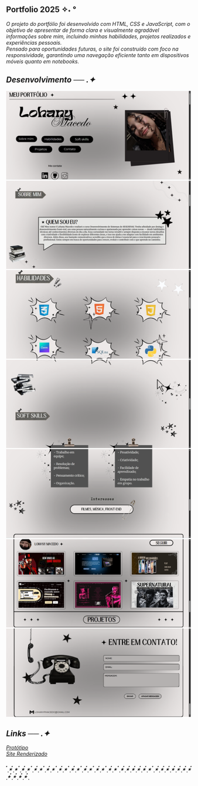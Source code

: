 ## Portfolio 2025 ✧˖ °

<i> O projeto do portfólio foi desenvolvido com HTML, CSS e JavaScript, com o objetivo de apresentar de forma clara e visualmente agradável informações sobre mim, incluindo minhas habilidades, projetos realizados e experiências pessoais. <br>
Pensado para oportunidades futuras, o site foi construído com foco na responsividade, garantindo uma navegação eficiente tanto em dispositivos móveis quanto em notebooks.<i>

## Desenvolvimento ── .✦

![print inicio](static/assets/printcapa.png)
![print sobre](static/assets/printsobre.png)
![print habilidade](static/assets/printhabilidadeum.png)
![print soft](static/assets/printsoft.png)
![print skills](static/assets/printskills.png)
![print projetos](static/assets/printprojetos.png)
![print contato](static/assets/printcontato.png)

## Links ── .✦

[Protótipo](https://portfolio-tf9j.onrender.com/) <br>
[Site Renderizado](https://www.canva.com/design/DAGfFgELU5M/Ifd2Ytov07QJdoCWNWLPJA/edit)

###  ๋ ࣭ ⭑๋ ࣭ ⭑ ๋ ࣭ ⭑๋ ࣭ ⭑ ๋ ࣭ ⭑๋ ࣭ ⭑ ๋ ࣭ ⭑๋ ࣭ ⭑ ๋ ࣭ ⭑๋ ࣭ ⭑ ๋ ࣭ ⭑๋ ࣭ ⭑ ๋ ࣭ ⭑๋ ࣭ ⭑ ๋ ࣭ ⭑๋ ࣭ ⭑ ๋ ࣭ ⭑๋ ࣭ ⭑ ๋ ࣭ ⭑๋ ࣭ ⭑๋ ࣭ ⭑๋ ࣭ ⭑๋ ࣭ ⭑๋ ࣭ ⭑ ๋ ࣭ ⭑๋ ࣭ ⭑๋ ࣭ ⭑๋ ࣭ ⭑๋ ࣭ ⭑๋ ࣭ ⭑๋ ࣭ ⭑๋ ࣭ ⭑๋ ࣭ ⭑๋ ࣭ ⭑๋ ࣭ ⭑๋ ࣭ 

